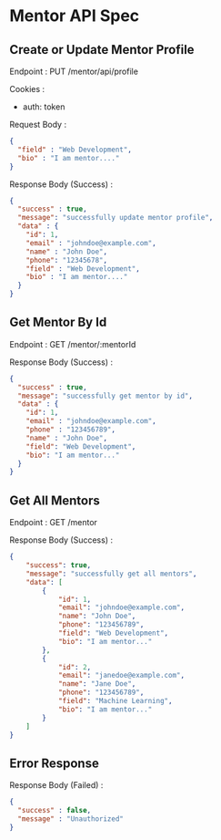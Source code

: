 # Mentor API Spec

## Create or Update Mentor Profile

Endpoint : PUT /mentor/api/profile

Cookies :
- auth: token

Request Body :

```json
{
  "field" : "Web Development",
  "bio" : "I am mentor...."
}
```

Response Body (Success) :

```json
{
  "success" : true,
  "message": "successfully update mentor profile",
  "data" : {
    "id": 1,
    "email" : "johndoe@example.com",
    "name" : "John Doe",
    "phone": "12345678",
    "field" : "Web Development",
    "bio" : "I am mentor...."
  }
}
```

## Get Mentor By Id

Endpoint : GET /mentor/:mentorId

Response Body (Success) :

```json
{
  "success" : true,
  "message": "successfully get mentor by id",
  "data" : {
    "id": 1,
    "email" : "johndoe@example.com",
    "phone" : "123456789",
    "name" : "John Doe",
    "field": "Web Development",
    "bio": "I am mentor..."
  }
}
```

## Get All Mentors

Endpoint : GET /mentor

Response Body (Success) :

```json
{
    "success": true,
    "message": "successfully get all mentors",
    "data": [
        {
            "id": 1,
            "email": "johndoe@example.com",
            "name": "John Doe",
            "phone": "123456789",
            "field": "Web Development",
            "bio": "I am mentor..."
        },
        {
            "id": 2,
            "email": "janedoe@example.com",
            "name": "Jane Doe",
            "phone": "123456789",
            "field": "Machine Learning",
            "bio": "I am mentor..."
        }
    ]
}
```

## Error Response

Response Body (Failed) :

```json
{
  "success" : false,
  "message" : "Unauthorized"
}
```